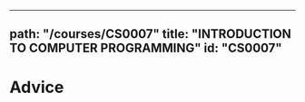 
---
path: "/courses/CS0007"
title: "INTRODUCTION TO COMPUTER PROGRAMMING"
id: "CS0007"
---

# Advice
